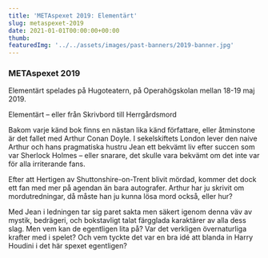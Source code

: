 ```yaml
---
title: 'METAspexet 2019: Elementärt'
slug: metaspexet-2019
date: 2021-01-01T00:00:00+00:00
thumb:
featuredImg: '../../assets/images/past-banners/2019-banner.jpg'
---
```


### METAspexet 2019

Elementärt spelades på Hugoteatern, på Operahögskolan mellan 18-19 maj 2019.

Elementärt – eller från Skrivbord till Herrgårdsmord

Bakom varje känd bok finns en nästan lika känd författare, eller åtminstone är det fallet med Arthur Conan Doyle. I sekelskiftets London lever den naive Arthur och hans pragmatiska hustru Jean ett bekvämt liv efter succen som var Sherlock Holmes – eller snarare, det skulle vara bekvämt om det inte var för alla irriterande fans.

Efter att Hertigen av Shuttonshire-on-Trent blivit mördad, kommer det dock ett fan med mer på agendan än bara autografer. Arthur har ju skrivit om mordutredningar, då måste han ju kunna lösa mord också, eller hur?

Med Jean i ledningen tar sig paret sakta men säkert igenom denna väv av mystik, bedrägeri, och bokstavligt talat färgglada karaktärer av alla dess slag. Men vem kan de egentligen lita på? Var det verkligen övernaturliga krafter med i spelet? Och vem tyckte det var en bra idé att blanda in Harry Houdini i det här spexet egentligen?
